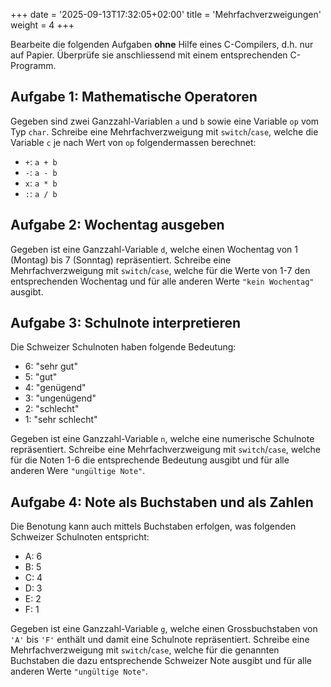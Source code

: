 +++
date = '2025-09-13T17:32:05+02:00'
title = 'Mehrfachverzweigungen'
weight = 4
+++

Bearbeite die folgenden Aufgaben **ohne** Hilfe eines C-Compilers, d.h. nur auf Papier. Überprüfe sie anschliessend mit einem entsprechenden C-Programm.

## Aufgabe 1: Mathematische Operatoren

Gegeben sind zwei Ganzzahl-Variablen `a` und `b` sowie eine Variable `op` vom Typ `char`. Schreibe eine Mehrfachverzweigung mit `switch`/`case`, welche die Variable `c` je nach Wert von `op` folgendermassen berechnet:

- `+`: `a + b`
- `-`: `a - b`
- `x`: `a * b`
- `:`: `a / b`

## Aufgabe 2: Wochentag ausgeben

Gegeben ist eine Ganzzahl-Variable `d`, welche einen Wochentag von 1 (Montag) bis 7 (Sonntag) repräsentiert. Schreibe eine Mehrfachverzweigung mit `switch`/`case`, welche für die Werte von 1-7 den entsprechenden Wochentag und für alle anderen Werte `"kein Wochentag"` ausgibt.

## Aufgabe 3: Schulnote interpretieren

Die Schweizer Schulnoten haben folgende Bedeutung:

- 6: "sehr gut"
- 5: "gut"
- 4: "genügend"
- 3: "ungenügend"
- 2: "schlecht"
- 1: "sehr schlecht"

Gegeben ist eine Ganzzahl-Variable `n`, welche eine numerische Schulnote repräsentiert. Schreibe eine Mehrfachverzweigung mit `switch`/`case`, welche für die Noten 1-6 die entsprechende Bedeutung ausgibt und für alle anderen Were `"ungültige Note"`.

## Aufgabe 4: Note als Buchstaben und als Zahlen

Die Benotung kann auch mittels Buchstaben erfolgen, was folgenden Schweizer Schulnoten entspricht:

- A: 6
- B: 5
- C: 4
- D: 3
- E: 2
- F: 1

Gegeben ist eine Ganzzahl-Variable `g`, welche einen Grossbuchstaben von `'A'` bis `'F'` enthält und damit eine Schulnote repräsentiert. Schreibe eine Mehrfachverzweigung mit `switch`/`case`, welche für die genannten Buchstaben die dazu entsprechende Schweizer Note ausgibt und für alle anderen Werte `"ungültige Note"`.